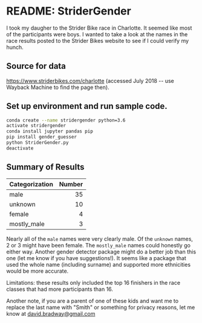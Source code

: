 # README: StriderGender

I took my daugher to the Strider Bike race in Charlotte. It seemed like most of the participants were boys. I wanted to take a look at the names in the race results posted to the Strider Bikes website to see if I could verify my hunch.

## Source for data

https://www.striderbikes.com/charlotte (accessed July 2018 -- use Wayback Machine to find the page then).

## Set up environment and run sample code.

```bash
conda create --name stridergender python=3.6
activate stridergender
conda install jupyter pandas pip
pip install gender_guesser
python StriderGender.py
deactivate
```

## Summary of Results

| Categorization | Number |
| -------------  |-------:|
| male           | 35     |
| unknown        | 10     |
| female         | 4      |
| mostly_male    | 3      |

Nearly all of the `male` names were very clearly male. Of the `unknown` names, 2 or 3 might have been female. The `mostly_male` names could honestly go either way. Another gender detector package might do a better job than this one (let me know if you have suggestions!). It seems like a package that used the whole name (including surname) and supported more ethnicities would be more accurate.

Limitations: these results only included the top 16 finishers in the race classes that had more participants than 16.

Another note, if you are a parent of one of these kids and want me to replace the last name with "Smith" or something for privacy reasons, let me know at david.bradway@gmail.com
